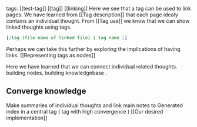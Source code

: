tags: [[test-tag]] [[tag]] [[linking]]
Here we see that a tag can be used to link pages.
We have learned from [[Tag description]] that each page idealy contains an individual thought. From [[Tag use]] we know that we can show linked thoughts using tags.

```markdown
[[tag (file name of linked file) | tag name ]]
```

Perhaps we can take this further by exploring the implications of having links. [[Representing tags as nodes]]

Here we have learned that we can connect individual related thoughts. building nodes, building knowledgebase . 

## Converge knowledge
Make summaries of individual thoughts and link main notes to Generated index in a central tag ( tag with high convergence )
[[Our desired implementation]]